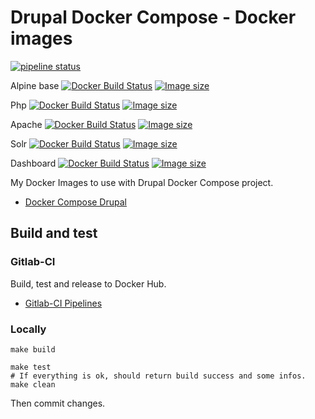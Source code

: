 # Drupal Docker Compose - Docker images

[![pipeline status](https://gitlab.com/mog33/docker-images/badges/master/pipeline.svg)](https://gitlab.com/mog33/docker-images/commits/master)

Alpine base 
[![Docker Build Status](https://img.shields.io/docker/build/mogtofu33/alpine-base.svg)](https://hub.docker.com/r/mogtofu33/alpine-base/)
[![Image size](https://images.microbadger.com/badges/image/mogtofu33/alpine-base.svg)](https://microbadger.com/images/mogtofu33/alpine-base)

Php 
[![Docker Build Status](https://img.shields.io/docker/build/mogtofu33/php.svg)](https://hub.docker.com/r/mogtofu33/php/)
[![Image size](https://images.microbadger.com/badges/image/mogtofu33/php.svg)](https://microbadger.com/images/mogtofu33/php)

Apache 
[![Docker Build Status](https://img.shields.io/docker/build/mogtofu33/apache.svg)](https://hub.docker.com/r/mogtofu33/apache/)
[![Image size](https://images.microbadger.com/badges/image/mogtofu33/apache.svg)](https://microbadger.com/images/mogtofu33/apache)

Solr 
[![Docker Build Status](https://img.shields.io/docker/build/mogtofu33/solr.svg)](https://hub.docker.com/r/mogtofu33/solr/)
[![Image size](https://images.microbadger.com/badges/image/mogtofu33/solr.svg)](https://microbadger.com/images/mogtofu33/solr)

Dashboard
[![Docker Build Status](https://img.shields.io/docker/build/mogtofu33/dashboard.svg)](https://hub.docker.com/r/mogtofu33/dashboard/)
[![Image size](https://images.microbadger.com/badges/image/mogtofu33/dashboard.svg)](https://microbadger.com/images/mogtofu33/dashboard)

My Docker Images to use with Drupal Docker Compose project.

* [Docker Compose Drupal](https://github.com/Mogtofu33/docker-compose-drupal)

## Build and test

### Gitlab-CI

Build, test and release to Docker Hub.

* [Gitlab-CI Pipelines](https://gitlab.com/mog33/docker-images/pipelines)

### Locally

    make build

    make test
    # If everything is ok, should return build success and some infos.
    make clean

Then commit changes.
